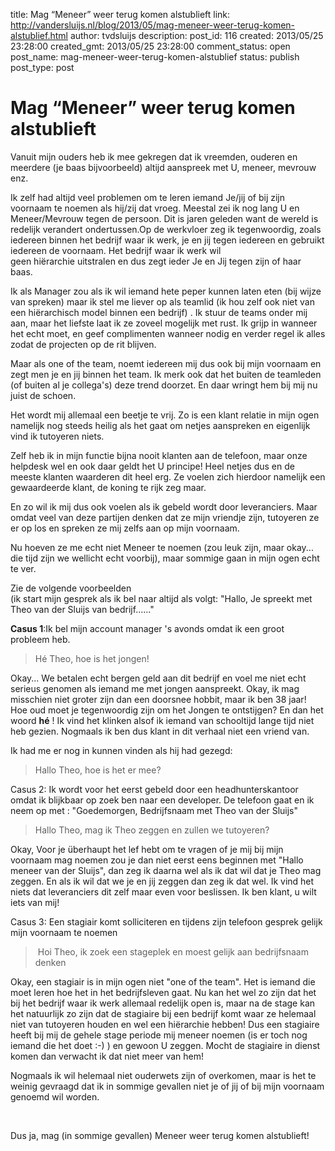 title: Mag “Meneer” weer terug komen alstublieft
link: http://vandersluijs.nl/blog/2013/05/mag-meneer-weer-terug-komen-alstublief.html
author: tvdsluijs
description: 
post_id: 116
created: 2013/05/25 23:28:00
created_gmt: 2013/05/25 23:28:00
comment_status: open
post_name: mag-meneer-weer-terug-komen-alstublief
status: publish
post_type: post

# Mag “Meneer” weer terug komen alstublieft

Vanuit mijn ouders heb ik mee gekregen dat ik vreemden, ouderen en meerdere (je baas bijvoorbeeld) altijd aanspreek met U, meneer, mevrouw enz.  
  
Ik zelf had altijd veel problemen om te leren iemand Je/jij of bij zijn voornaam te noemen als hij/zij dat vroeg. Meestal zei ik nog lang U en Meneer/Mevrouw tegen de persoon. Dit is jaren geleden want de wereld is redelijk verandert ondertussen.Op de werkvloer zeg ik tegenwoordig, zoals iedereen binnen het bedrijf waar ik werk, je en jij tegen iedereen en gebruikt iedereen de voornaam. Het bedrijf waar ik werk wil geen hiërarchie uitstralen en dus zegt ieder Je en Jij tegen zijn of haar baas.  
  
Ik als Manager zou als ik wil iemand hete peper kunnen laten eten (bij wijze van spreken) maar ik stel me liever op als teamlid (ik hou zelf ook niet van een hiërarchisch model binnen een bedrijf) . Ik stuur de teams onder mij aan, maar het liefste laat ik ze zoveel mogelijk met rust. Ik grijp in wanneer het echt moet, en geef complimenten wanneer nodig en verder regel ik alles zodat de projecten op de rit blijven.  
  
Maar als one of the team, noemt iedereen mij dus ook bij mijn voornaam en zegt men je en jij binnen het team. Ik merk ook dat het buiten de teamleden (of buiten al je collega's) deze trend doorzet. En daar wringt hem bij mij nu juist de schoen.  
  
Het wordt mij allemaal een beetje te vrij. Zo is een klant relatie in mijn ogen namelijk nog steeds heilig als het gaat om netjes aanspreken en eigenlijk vind ik tutoyeren niets.  
  
Zelf heb ik in mijn functie bijna nooit klanten aan de telefoon, maar onze helpdesk wel en ook daar geldt het U principe! Heel netjes dus en de meeste klanten waarderen dit heel erg. Ze voelen zich hierdoor namelijk een gewaardeerde klant, de koning te rijk zeg maar.  
  
En zo wil ik mij dus ook voelen als ik gebeld wordt door leveranciers. Maar omdat veel van deze partijen denken dat ze mijn vriendje zijn, tutoyeren ze er op los en spreken ze mij zelfs aan op mijn voornaam.  
  
Nu hoeven ze me echt niet Meneer te noemen (zou leuk zijn, maar okay... die tijd zijn we wellicht echt voorbij), maar sommige gaan in mijn ogen echt te ver.  
  
Zie de volgende voorbeelden  
(ik start mijn gesprek als ik bel naar altijd als volgt: "Hallo, Je spreekt met Theo van der Sluijs van bedrijf......"  
  
**Casus 1**:Ik bel mijn account manager 's avonds omdat ik een groot probleem heb.  


> Hé Theo, hoe is het jongen!

  
Okay... We betalen echt bergen geld aan dit bedrijf en voel me niet echt serieus genomen als iemand me met jongen aanspreekt. Okay, ik mag misschien niet groter zijn dan een doorsnee hobbit, maar ik ben 38 jaar! Hoe oud moet je tegenwoordig zijn om het Jongen te ontstijgen? En dan het woord **hé** ! Ik vind het klinken alsof ik iemand van schooltijd lange tijd niet heb gezien. Nogmaals ik ben dus klant in dit verhaal niet een vriend van.  
  
Ik had me er nog in kunnen vinden als hij had gezegd:  


> Hallo Theo, hoe is het er mee?

  
Casus 2: Ik wordt voor het eerst gebeld door een headhunterskantoor omdat ik blijkbaar op zoek ben naar een developer. De telefoon gaat en ik neem op met : "Goedemorgen, Bedrijfsnaam met Theo van der Sluijs"  


> Hallo Theo, mag ik Theo zeggen en zullen we tutoyeren?

  
Okay, Voor je überhaupt het lef hebt om te vragen of je mij bij mijn voornaam mag noemen zou je dan niet eerst eens beginnen met "Hallo meneer van der Sluijs", dan zeg ik daarna wel als ik dat wil dat je Theo mag zeggen. En als ik wil dat we je en jij zeggen dan zeg ik dat wel. Ik vind het niets dat leveranciers dit zelf maar even voor beslissen. Ik ben klant, u wilt iets van mij!  
  
Casus 3: Een stagiair komt solliciteren en tijdens zijn telefoon gesprek gelijk mijn voornaam te noemen  


>  Hoi Theo, ik zoek een stageplek en moest gelijk aan bedrijfsnaam denken

  
Okay, een stagiair is in mijn ogen niet "one of the team". Het is iemand die moet leren hoe het in het bedrijfsleven gaat. Nu kan het wel zo zijn dat het bij het bedrijf waar ik werk allemaal redelijk open is, maar na de stage kan het natuurlijk zo zijn dat de stagiaire bij een bedrijf komt waar ze helemaal niet van tutoyeren houden en wel een hiërarchie hebben! Dus een stagiaire heeft bij mij de gehele stage periode mij meneer noemen (is er toch nog iemand die het doet :-) ) en gewoon U zeggen. Mocht de stagiaire in dienst komen dan verwacht ik dat niet meer van hem!  
  
Nogmaals ik wil helemaal niet ouderwets zijn of overkomen, maar is het te weinig gevraagd dat ik in sommige gevallen niet je of jij of bij mijn voornaam genoemd wil worden.  
  
   
  
Dus ja, mag (in sommige gevallen) Meneer weer terug komen alstublieft!
